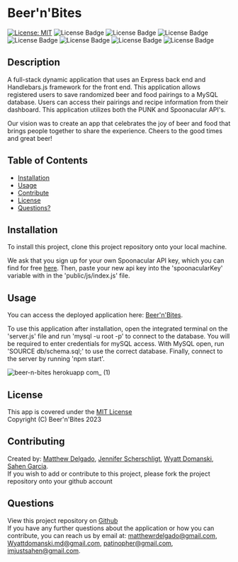 # Beer'n'Bites

  [![License: MIT](https://img.shields.io/badge/License-MIT-yellow.svg)](https://opensource.org/licenses/MIT)
  ![License Badge](https://img.shields.io/badge/-Javascript-F7DF1E?logo=Javascript&syle=flat&logoColor=white)
  ![License Badge](https://img.shields.io/badge/-Sequelize-52B0E7?logo=sequelize&style=flat&logoColor=white)
  ![License Badge](https://img.shields.io/badge/-Handlebars.js-000000?logo=handlebars.js&style=flat&logoColor=white)
  ![License Badge](https://img.shields.io/badge/-Express-000000?logo=express&style=flat&logoColor=white)
  ![License Badge](https://img.shields.io/badge/-Node.js-339933?logo=node.js&style=flat&logoColor=white) 
  ![License Badge](https://img.shields.io/badge/-MySQL-4479A1?logo=mysql&syle=flat&logoColor=white)
  ![License Badge](https://img.shields.io/badge/-.ENV-ECD53F?logo=.env&syle=flat&logoColor=white)
  
  ## Description
  A full-stack dynamic application that uses an Express back end and Handlebars.js framework for the front end. This application allows registered users to save randomized beer and food pairings to a MySQL database. Users can access their pairings and recipe information from their dashboard. This application utilizes both the PUNK and Spoonacular API's.

  Our vision was to create an app that celebrates the joy of beer and food that brings people together to share the experience. Cheers to the good times and great beer!

  ## Table of Contents
  - [Installation](#installation)
  - [Usage](#usage)
  - [Contribute](#contributing)
  - [License](#license)
  - [Questions?](#questions)
  
  ## Installation
  
  To install this project, clone this project repository onto your local machine.

  We ask that you sign up for your own Spoonacular API key, which you can find for free [here](https://spoonacular.com/food-api). Then, paste your new api key into the 'spoonacularKey' variable with in the 'public/js/index.js' file. 

  ## Usage
  You can access the deployed application here: [Beer'n'Bites](https://beer-n-bites.herokuapp.com/).

  To use this application after installation, open the integrated terminal on the 'server.js' file and run 'mysql -u root -p' to connect to the database. You will be required to enter credentials for mySQL access. With MySQL open, run 'SOURCE db/schema.sql;' to use the correct database. Finally, connect to the server by running 'npm start'.

  ![beer-n-bites herokuapp com_ (1)](https://user-images.githubusercontent.com/115049801/221054381-d1d326f5-6904-4080-bbea-a9b9ecead628.png)

  ## License
  This app is covered under the [MIT License](https://opensource.org/licenses/MIT)<br>
  Copyright (C) Beer'n'Bites 2023

  ## Contributing
  Created by:
  [Matthew Delgado](https://github.com/DelgaMatt), [Jennifer Scherschligt](https://github.com/pherpat), [Wyatt Domanski](https://github.com/wyamet), [Sahen Garcia](https://github.com/imjustSahen).
  <br>
  If you wish to add or contribute to this project, please fork the project repository onto your github account

  ## Questions
  View this project repository on [Github](https://github.com/imjustSahen/A-Team)<br>
  If you have any further questions about the application or how you can contribute, you can reach us by email at: matthewrdelgado@gmail.com, Wyattdomanski.md@gmail.com, patinopher@gmail.com, imjustsahen@gmail.com.
